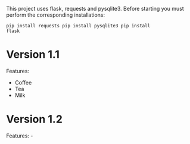 This project uses flask, requests and pysqlite3. Before starting you must perform the corresponding installations:

<code>pip install requests
pip install pysqlite3
pip install flask</code>

<h1>Version 1.1</h1>
Features:
<ul>
  <li>Coffee</li>
  <li>Tea</li>
  <li>Milk</li>
</ul>
<h1>Version 1.2</h1>
Features:
- 
